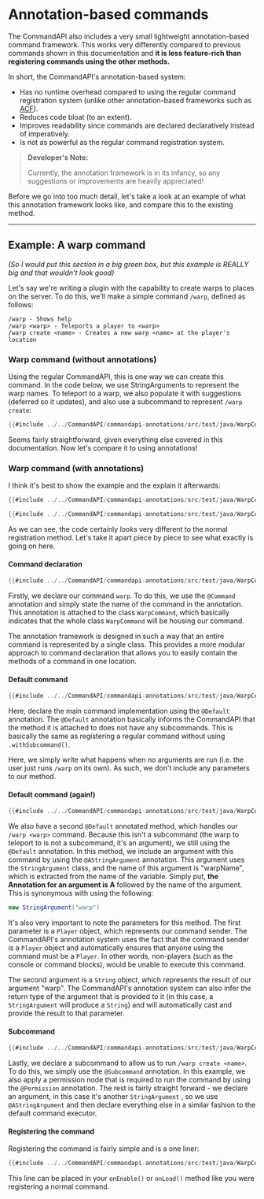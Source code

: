# Annotation-based commands

The CommandAPI also includes a very small lightweight annotation-based command framework. This works very differently compared to previous commands shown in this documentation and **it is less feature-rich than registering commands using the other methods.**

In short, the CommandAPI's annotation-based system:

- Has no runtime overhead compared to using the regular command registration system (unlike other annotation-based frameworks such as [ACF](https://github.com/aikar/commands)).
- Reduces code bloat (to an extent).
- Improves readability since commands are declared declaratively instead of imperatively.
- Is not as powerful as the regular command registration system.

> **Developer's Note:**
>
> Currently, the annotation framework is in its infancy, so any suggestions or improvements are heavily appreciated!

Before we go into too much detail, let's take a look at an example of what this annotation framework looks like, and compare this to the existing method.

-----

## Example: A warp command

_(So I would put this section in a big green box, but this example is REALLY big and that wouldn't look good)_

Let's say we're writing a plugin with the capability to create warps to places on the server. To do this, we'll make a simple command `/warp`, defined as follows:

```mccmd
/warp - Shows help
/warp <warp> - Teleports a player to <warp>
/warp create <name> - Creates a new warp <name> at the player's location
```

### Warp command (without annotations)

Using the regular CommandAPI, this is one way we can create this command. In the code below, we use StringArguments to represent the warp names. To teleport to a warp, we also populate it with suggestions (deferred so it updates), and also use a subcommand to represent `/warp create`:

```java
{{#include ../../CommandAPI/commandapi-annotations/src/test/java/WarpCommand.java:old_warps}}
```

Seems fairly straightforward, given everything else covered in this documentation. Now let's compare it to using annotations!

### Warp command (with annotations)

I think it's best to show the example and the explain it afterwards:

```java
{{#include ../../CommandAPI/commandapi-annotations/src/test/java/WarpCommand.java:warps}}
```

```java
{{#include ../../CommandAPI/commandapi-annotations/src/test/java/WarpCommand.java:warps_register}}
```

As we can see, the code certainly _looks_ very different to the normal registration method. Let's take it apart piece by piece to see what exactly is going on here.

#### Command declaration

```java
{{#include ../../CommandAPI/commandapi-annotations/src/test/java/WarpCommand.java:warps_command}}
```

Firstly, we declare our command `warp`. To do this, we use the `@Command` annotation and simply state the name of the command in the annotation. This annotation is attached to the class `WarpCommand`, which basically indicates that the whole class `WarpCommand` will be housing our command.

The annotation framework is designed in such a way that an entire command is represented by a single class. This provides a more modular approach to command declaration that allows you to easily contain the methods of a command in one location.

#### Default command

```java
{{#include ../../CommandAPI/commandapi-annotations/src/test/java/WarpCommand.java:warps_help}}
```

Here, declare the main command implementation using the `@Default` annotation. The `@Default` annotation basically informs the CommandAPI that the method it is attached to does not have any subcommands. This is basically the same as registering a regular command without using `.withSubcommand()`.

Here, we simply write what happens when no arguments are run (i.e. the user just runs `/warp` on its own). As such, we don't include any parameters to our method.

#### Default command (again!)

```java
{{#include ../../CommandAPI/commandapi-annotations/src/test/java/WarpCommand.java:warps_warp}}
```

We also have a second `@Default` annotated method, which handles our `/warp <warp>` command. Because this isn't a subcommand (the warp to teleport to is not a subcommand, it's an argument), we still using the `@Default` annotation. In this method, we include an argument with this command by using the `@AStringArgument` annotation. This argument uses the `StringArgument` class, and the name of this argument is "warpName", which is extracted from the name of the variable. Simply put, **the Annotation for an argument is A** followed by the name of the argument. This is synonymous with using the following:

```java
new StringArgument("warp")
```

It's also very important to note the parameters for this method. The first parameter is a `Player` object, which represents our command sender. The CommandAPI's annotation system uses the fact that the command sender is a `Player` object and automatically ensures that anyone using the command must be a `Player`. In other words, non-players (such as the console or command blocks), would be unable to execute this command.

The second argument is a `String` object, which represents the result of our argument "warp". The CommandAPI's annotation system can also infer the return type of the argument that is provided to it (in this case, a `StringArgument` will produce a `String`) and will automatically cast and provide the result to that parameter.

#### Subcommand

```java
{{#include ../../CommandAPI/commandapi-annotations/src/test/java/WarpCommand.java:warps_create}}
```

Lastly, we declare a subcommand to allow us to run `/warp create <name>`. To do this, we simply use the `@Subcommand` annotation. In this example, we also apply a permission node that is required to run the command by using the `@Permission` annotation. The rest is fairly straight forward - we declare an argument, in this case it's another `StringArgument` , so we use `@AStringArgument` and then declare everything else in a similar fashion to the default command executor.

#### Registering the command

Registering the command is fairly simple and is a one liner:

```java
{{#include ../../CommandAPI/commandapi-annotations/src/test/java/WarpCommand.java:warps_register}}
```

This line can be placed in your `onEnable()` or `onLoad()` method like you were registering a normal command.